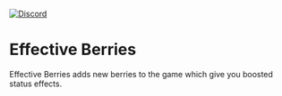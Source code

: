[![Discord](https://img.shields.io/discord/1277988643763388448?style=flat&logo=discord&logoColor=white&label=Discord&color=%235865F2)](https://discord.gg/AtGgYPc8mG)


# Effective Berries
Effective Berries adds new berries to the game which give you boosted status effects.
